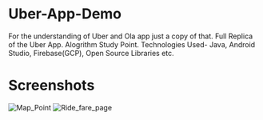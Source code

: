 # Uber-App-Demo
For the understanding of Uber and Ola app just a copy of that. Full Replica of the Uber App. 
Alogrithm Study Point. 
Technologies Used- Java, Android Studio, Firebase(GCP), Open Source Libraries etc.

# Screenshots


![Map_Point](https://user-images.githubusercontent.com/29273383/137600906-af247a13-0dc0-43b0-8c91-de9d10d30ae9.jpg)
![Ride_fare_page](https://user-images.githubusercontent.com/29273383/137600918-bdcb009f-afdd-4bda-9254-d397d85701ce.png)

